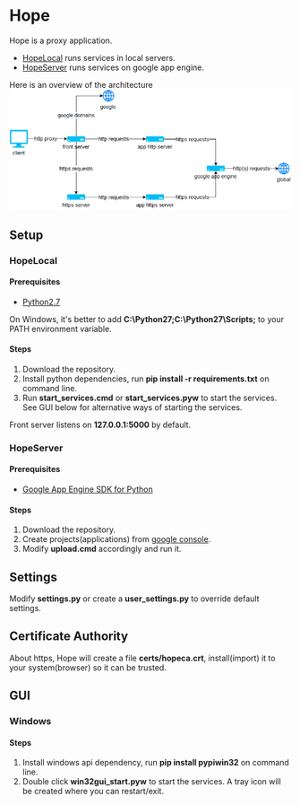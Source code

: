 # Hope
Hope is a proxy application.
* [HopeLocal](https://github.com/lusaisai/HopeLocal) runs services in local servers.
* [HopeServer](https://github.com/lusaisai/HopeServer) runs services on google app engine.

Here is an overview of the architecture
![architecture](https://raw.githubusercontent.com/lusaisai/HopeLocal/master/docs/architecture.png)

## Setup
### HopeLocal

#### Prerequisites
* [Python2.7](https://www.python.org/downloads/)

On Windows, it's better to add **C:\Python27\;C:\Python27\Scripts;** to your PATH environment variable.

#### Steps
1. Download the repository.
2. Install python dependencies, run **pip install -r requirements.txt** on command line.
3. Run **start_services.cmd** or **start_services.pyw** to start the services. See GUI below for alternative ways of starting the services.

Front server listens on **127.0.0.1:5000** by default.

### HopeServer
#### Prerequisites
* [Google App Engine SDK for Python](https://cloud.google.com/appengine/downloads)

#### Steps
1. Download the repository.
2. Create projects(applications) from [google console](https://console.developers.google.com/project).
3. Modify **upload.cmd** accordingly and run it.

## Settings
Modify **settings.py** or create a **user_settings.py** to override default settings.

## Certificate Authority
About https, Hope will create a file **certs/hopeca.crt**, install(import) it to your system(browser) so it can be trusted.

## GUI
### Windows
#### Steps
1. Install windows api dependency, run **pip install pypiwin32** on command line.
2. Double click **win32gui_start.pyw** to start the services. A tray icon will be created where you can restart/exit.
